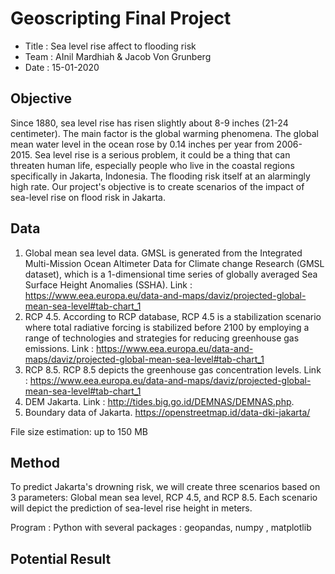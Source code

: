 # Geoscripting Final Project
* Title : Sea level rise affect to flooding risk 
* Team : AInil Mardhiah & Jacob Von Grunberg
* Date : 15-01-2020

## Objective
Since 1880, sea level rise has risen slightly about 8-9 inches (21-24 centimeter). The main factor is the global warming phenomena. The global mean water level in the ocean rose by 0.14 inches per year from 2006- 2015. Sea level rise is a serious problem, it could be a thing that can threaten human life, especially people who live in the coastal regions specifically in Jakarta, Indonesia. The flooding risk itself at an alarmingly high rate. Our project's objective is to create scenarios of the impact of sea-level rise on flood risk in Jakarta.

## Data
1. Global mean sea level data. GMSL is generated from the Integrated Multi-Mission Ocean Altimeter Data for Climate change Research (GMSL dataset), which is a 1-dimensional time series of globally averaged Sea Surface Height Anomalies (SSHA).
Link : https://www.eea.europa.eu/data-and-maps/daviz/projected-global-mean-sea-level#tab-chart_1
2. RCP 4.5. According to RCP database, RCP 4.5 is a stabilization scenario where total radiative forcing is stabilized before 2100 by employing a range of technologies and strategies for reducing greenhouse gas emissions.
Link : https://www.eea.europa.eu/data-and-maps/daviz/projected-global-mean-sea-level#tab-chart_1
3. RCP 8.5. RCP 8.5 depicts the greenhouse gas concentration levels.
Link : https://www.eea.europa.eu/data-and-maps/daviz/projected-global-mean-sea-level#tab-chart_1
4. DEM Jakarta. 
Link : http://tides.big.go.id/DEMNAS/DEMNAS.php. 
5. Boundary data of Jakarta.
https://openstreetmap.id/data-dki-jakarta/

File size estimation: up to 150 MB

## Method
To predict Jakarta's drowning risk, we will create three scenarios based on 3 parameters: Global mean sea level, RCP 4.5, and RCP 8.5. Each scenario will depict the prediction of sea-level rise height in meters.

Program :
Python with several packages : geopandas, numpy , matplotlib 

## Potential Result




